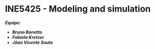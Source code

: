 # INE5425 - Modeling and simulation

<h5>Equipe: 

- Bruno Bonotto
- Fabíola Kretzer
- Jõao Vicente Souto
